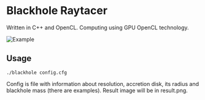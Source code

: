 # Blackhole Raytacer
Written in C++ and OpenCL. Computing using GPU OpenCL technology.

![Example](https://raw.githubusercontent.com/maratsarbasov/blackhole-raytracer/master/example.png)

## Usage
```
./blackhole config.cfg
```
Config is file with information about resolution, accretion disk, its radius and blackhole mass (there are examples). Result image will be in result.png.
